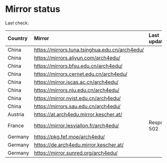 <script src="./time.js"></script>
# Mirror status
Last check: <script type="text/javascript">localize(1711852001.7117226);</script>

|Country|Mirror|Last update|
|:------|:-----|:----------|
|China|https://mirrors.tuna.tsinghua.edu.cn/arch4edu/|<script type="text/javascript">localize(1711823684);</script>|
|China|https://mirrors.aliyun.com/arch4edu/|<script type="text/javascript">localize(1711823684);</script>|
|China|https://mirrors.bfsu.edu.cn/arch4edu/|<script type="text/javascript">localize(1711823684);</script>|
|China|https://mirrors.cernet.edu.cn/arch4edu/|<script type="text/javascript">localize(1711823684);</script>|
|China|https://mirror.iscas.ac.cn/arch4edu/|<script type="text/javascript">localize(1711823684);</script>|
|China|https://mirrors.nju.edu.cn/arch4edu/|<script type="text/javascript">localize(1711823684);</script>|
|China|https://mirror.nyist.edu.cn/arch4edu/|<script type="text/javascript">localize(1711823684);</script>|
|China|https://mirrors.sau.edu.cn/arch4edu/|<script type="text/javascript">localize(1711823684);</script>|
|Austria|https://at.arch4edu.mirror.kescher.at/|<script type="text/javascript">localize(1711823684);</script>|
|France|https://mirror.lesviallon.fr/arch4edu/|Response 502|
|Germany|https://pkg.fef.moe/arch4edu/|<script type="text/javascript">localize(1711823684);</script>|
|Germany|https://de.arch4edu.mirror.kescher.at/|<script type="text/javascript">localize(1711823684);</script>|
|Germany|https://mirror.sunred.org/arch4edu/|<script type="text/javascript">localize(1711823684);</script>|

<script src="./tablefilter/tablefilter.js"></script>
<script src="./table.js"></script>